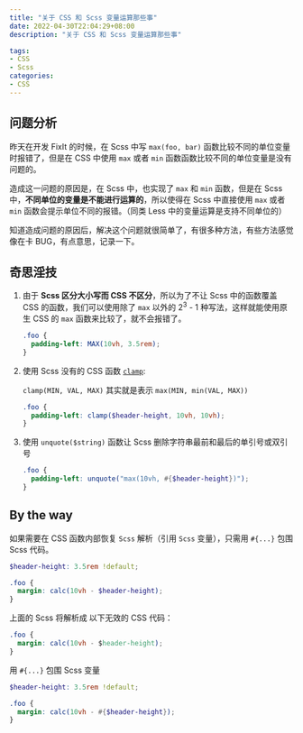 ```yaml
---
title: "关于 CSS 和 Scss 变量运算那些事"
date: 2022-04-30T22:04:29+08:00
description: "关于 CSS 和 Scss 变量运算那些事"

tags:
- CSS
- Scss
categories:
- CSS
---
```


## 问题分析
昨天在开发 FixIt 的时候，在 Scss 中写 `max(foo, bar)` 函数比较不同的单位变量时报错了，但是在 CSS 中使用 `max` 或者 `min` 函数函数比较不同的单位变量是没有问题的。

造成这一问题的原因是，在 Scss 中，也实现了 `max` 和 `min` 函数，但是在 Scss 中，**不同单位的变量是不能进行运算的**，所以使得在 Scss 中直接使用 `max` 或者 `min` 函数会提示单位不同的报错。（同类 Less 中的变量运算是支持不同单位的）

知道造成问题的原因后，解决这个问题就很简单了，有很多种方法，有些方法感觉像在卡 BUG，有点意思，记录一下。

<!--more-->

## 奇思淫技

1. 由于 **Scss 区分大小写而 CSS 不区分**，所以为了不让 Scss 中的函数覆盖 CSS 的函数，我们可以使用除了 `max` 以外的 2<sup>3</sup> - 1 种写法，这样就能使用原生 CSS 的 `max` 函数来比较了，就不会报错了。

     ```scss
     .foo {
       padding-left: MAX(10vh, 3.5rem);
     }
     ```
     
2. 使用 Scss 没有的 CSS 函数 [`clamp`](https://developer.mozilla.org/zh-CN/docs/web/css/clamp):

     `clamp(MIN, VAL, MAX)` 其实就是表示 `max(MIN, min(VAL, MAX))`
     ```scss
     .foo {
       padding-left: clamp($header-height, 10vh, 10vh);
     }
     ```
3. 使用 `unquote($string)` 函数让 Scss 删除字符串最前和最后的单引号或双引号

     ```scss
     .foo {
       padding-left: unquote("max(10vh, #{$header-height})");
     }
     ```

## By the way

如果需要在 CSS 函数内部恢复 `Scss` 解析（引用 `Scss` 变量），只需用 `#{...}` 包围 Scss 代码。

```scss
$header-height: 3.5rem !default;

.foo {
  margin: calc(10vh - $header-height);
}
```

上面的 Scss 将解析成 以下无效的 CSS 代码：

```css
.foo {
  margin: calc(10vh - $header-height);
}
```

用 `#{...}` 包围 Scss 变量

```scss
$header-height: 3.5rem !default;

.foo {
  margin: calc(10vh - #{$header-height});
}
```
